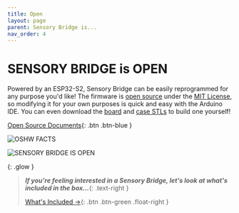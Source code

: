 ```yaml
---
title: Open
layout: page
parent: Sensory Bridge is...
nav_order: 4
---
```


# SENSORY BRIDGE is **OPEN**

Powered by an ESP32-S2, Sensory Bridge can be easily reprogrammed for any purpose you'd like! The firmware is [open source](https://github.com/connornishijima/SensoryBridge) under the [MIT License](https://github.com/connornishijima/SensoryBridge/blob/main/LICENSE), so modifying it for your own purposes is quick and easy with the Arduino IDE. You can even download the [board](https://github.com/connornishijima/SensoryBridge/tree/main/extras/OSHW/PCB) and [case STLs](https://github.com/connornishijima/SensoryBridge/tree/main/extras/OSHW/3D%20Printing) to build one yourself!

[Open Source Documents](https://sensorybridge.rocks/open_source.html){: .btn .btn-blue }

![OSHW FACTS](https://github.com/connornishijima/SensoryBridge/blob/main/extras/img/oshw_facts.svg?raw=true)

![SENSORY BRIDGE IS OPEN](https://github.com/connornishijima/SensoryBridge/blob/main/extras/img/1.jpg?raw=true)

{: .glow }
> ***If you're feeling interested in a Sensory Bridge, let's look at what's included in the box...***{: .text-right }
> 
> [What's Included →](https://sensorybridge.rocks/whats_included.html){: .btn .btn-green .float-right }
